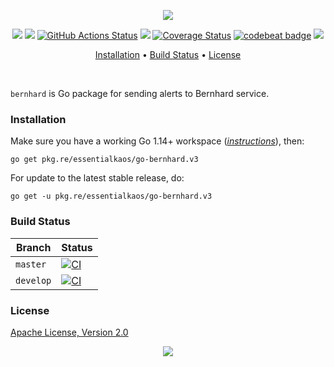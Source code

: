 <p align="center"><a href="#readme"><img src="https://gh.kaos.st/go-bernhard.svg"/></a></p>

<p align="center">
  <a href="https://pkg.go.dev/github.com/essentialkaos/go-bernhard"><img src="https://pkg.go.dev/badge/github.com/essentialkaos/go-bernhard" /></a>
  <a href="https://goreportcard.com/report/github.com/essentialkaos/go-bernhard"><img src="https://goreportcard.com/badge/github.com/essentialkaos/go-bernhard" /></a>
  <a href="https://github.com/essentialkaos/go-bernhard/actions"><img src="https://github.com/essentialkaos/go-bernhard/workflows/CI/badge.svg" alt="GitHub Actions Status" /></a>
  <a href="https://github.com/essentialkaos/go-bernhard/actions?query=workflow%3ACodeQL"><img src="https://github.com/essentialkaos/go-bernhard/workflows/CodeQL/badge.svg" /></a>
  <a href='https://coveralls.io/github/essentialkaos/go-bernhard?branch=master'><img src='https://coveralls.io/repos/github/essentialkaos/go-bernhard/badge.svg?branch=master' alt='Coverage Status' /></a>
  <a href="https://codebeat.co/projects/github-com-essentialkaos-go-bernhard-master"><img alt="codebeat badge" src="https://codebeat.co/badges/8c71749e-c184-4728-8301-715f81cd4d22" /></a>
  <a href="#license"><img src="https://gh.kaos.st/apache2.svg"></a>
</p>

<p align="center"><a href="#installation">Installation</a> • <a href="#build-status">Build Status</a> • <a href="#license">License</a></p>

<br/>

`bernhard` is Go package for sending alerts to Bernhard service.

### Installation

Make sure you have a working Go 1.14+ workspace (_[instructions](https://golang.org/doc/install)_), then:

```
go get pkg.re/essentialkaos/go-bernhard.v3
```

For update to the latest stable release, do:

```
go get -u pkg.re/essentialkaos/go-bernhard.v3
```

### Build Status

| Branch | Status |
|--------|--------|
| `master` | [![CI](https://github.com/essentialkaos/go-bernhard/workflows/CI/badge.svg?branch=master)](https://github.com/essentialkaos/go-bernhard/actions) |
| `develop` | [![CI](https://github.com/essentialkaos/go-bernhard/workflows/CI/badge.svg?branch=develop)](https://github.com/essentialkaos/go-bernhard/actions) |

### License

[Apache License, Version 2.0](http://www.apache.org/licenses/LICENSE-2.0)

<p align="center"><a href="https://essentialkaos.com"><img src="https://gh.kaos.st/ekgh.svg"/></a></p>
